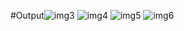 #Output![img3](https://github.com/user-attachments/assets/25e9a4f5-3d17-4226-9cfa-0b97dfdb531a)
![img4](https://github.com/user-attachments/assets/47926916-03db-472b-a5cf-0606a1751fcb)
![img5](https://github.com/user-attachments/assets/1b326136-dcf5-4300-b586-21bec8be203f)
![img6](https://github.com/user-attachments/assets/03be3682-b5ef-47fd-a127-ccaed743a284)
